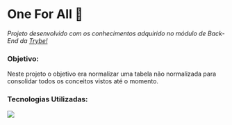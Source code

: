 <h1>One For All 🐬</h1>
<p><em>Projeto desenvolvido com os conhecimentos adquirido no módulo de Back-End da <a href="https://www.betrybe.com/" alt="Site da Trybe">Trybe!</a></em></p>

<h3>Objetivo:</h3>
<p>Neste projeto o objetivo era normalizar uma tabela não normalizada para consolidar todos os conceitos vistos até o momento.</p>

<h3>Tecnologias Utilizadas:</h3>
<img src='https://img.shields.io/badge/MySQL-00000F?style=for-the-badge&logo=mysql&logoColor=white'></img>
